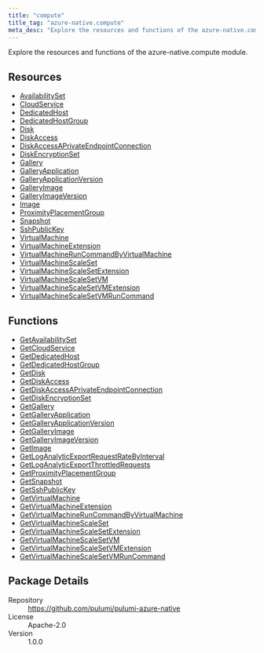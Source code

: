 ```yaml
---
title: "compute"
title_tag: "azure-native.compute"
meta_desc: "Explore the resources and functions of the azure-native.compute module."
---
```


<!-- WARNING: this file was generated by Pulumi Docs Generator. -->
<!-- Do not edit by hand unless you're certain you know what you are doing! -->

Explore the resources and functions of the azure-native.compute module.

<h2 id="resources">Resources</h2>
<ul class="api">
    <li><a href="availabilityset" title="AvailabilitySet"><span class="symbol resource"></span>AvailabilitySet</a></li>
    <li><a href="cloudservice" title="CloudService"><span class="symbol resource"></span>CloudService</a></li>
    <li><a href="dedicatedhost" title="DedicatedHost"><span class="symbol resource"></span>DedicatedHost</a></li>
    <li><a href="dedicatedhostgroup" title="DedicatedHostGroup"><span class="symbol resource"></span>DedicatedHostGroup</a></li>
    <li><a href="disk" title="Disk"><span class="symbol resource"></span>Disk</a></li>
    <li><a href="diskaccess" title="DiskAccess"><span class="symbol resource"></span>DiskAccess</a></li>
    <li><a href="diskaccessaprivateendpointconnection" title="DiskAccessAPrivateEndpointConnection"><span class="symbol resource"></span>DiskAccessAPrivateEndpointConnection</a></li>
    <li><a href="diskencryptionset" title="DiskEncryptionSet"><span class="symbol resource"></span>DiskEncryptionSet</a></li>
    <li><a href="gallery" title="Gallery"><span class="symbol resource"></span>Gallery</a></li>
    <li><a href="galleryapplication" title="GalleryApplication"><span class="symbol resource"></span>GalleryApplication</a></li>
    <li><a href="galleryapplicationversion" title="GalleryApplicationVersion"><span class="symbol resource"></span>GalleryApplicationVersion</a></li>
    <li><a href="galleryimage" title="GalleryImage"><span class="symbol resource"></span>GalleryImage</a></li>
    <li><a href="galleryimageversion" title="GalleryImageVersion"><span class="symbol resource"></span>GalleryImageVersion</a></li>
    <li><a href="image" title="Image"><span class="symbol resource"></span>Image</a></li>
    <li><a href="proximityplacementgroup" title="ProximityPlacementGroup"><span class="symbol resource"></span>ProximityPlacementGroup</a></li>
    <li><a href="snapshot" title="Snapshot"><span class="symbol resource"></span>Snapshot</a></li>
    <li><a href="sshpublickey" title="SshPublicKey"><span class="symbol resource"></span>SshPublicKey</a></li>
    <li><a href="virtualmachine" title="VirtualMachine"><span class="symbol resource"></span>VirtualMachine</a></li>
    <li><a href="virtualmachineextension" title="VirtualMachineExtension"><span class="symbol resource"></span>VirtualMachineExtension</a></li>
    <li><a href="virtualmachineruncommandbyvirtualmachine" title="VirtualMachineRunCommandByVirtualMachine"><span class="symbol resource"></span>VirtualMachineRunCommandByVirtualMachine</a></li>
    <li><a href="virtualmachinescaleset" title="VirtualMachineScaleSet"><span class="symbol resource"></span>VirtualMachineScaleSet</a></li>
    <li><a href="virtualmachinescalesetextension" title="VirtualMachineScaleSetExtension"><span class="symbol resource"></span>VirtualMachineScaleSetExtension</a></li>
    <li><a href="virtualmachinescalesetvm" title="VirtualMachineScaleSetVM"><span class="symbol resource"></span>VirtualMachineScaleSetVM</a></li>
    <li><a href="virtualmachinescalesetvmextension" title="VirtualMachineScaleSetVMExtension"><span class="symbol resource"></span>VirtualMachineScaleSetVMExtension</a></li>
    <li><a href="virtualmachinescalesetvmruncommand" title="VirtualMachineScaleSetVMRunCommand"><span class="symbol resource"></span>VirtualMachineScaleSetVMRunCommand</a></li>
</ul>

<h2 id="functions">Functions</h2>
<ul class="api">
    <li><a href="getavailabilityset" title="GetAvailabilitySet"><span class="symbol function"></span>GetAvailabilitySet</a></li>
    <li><a href="getcloudservice" title="GetCloudService"><span class="symbol function"></span>GetCloudService</a></li>
    <li><a href="getdedicatedhost" title="GetDedicatedHost"><span class="symbol function"></span>GetDedicatedHost</a></li>
    <li><a href="getdedicatedhostgroup" title="GetDedicatedHostGroup"><span class="symbol function"></span>GetDedicatedHostGroup</a></li>
    <li><a href="getdisk" title="GetDisk"><span class="symbol function"></span>GetDisk</a></li>
    <li><a href="getdiskaccess" title="GetDiskAccess"><span class="symbol function"></span>GetDiskAccess</a></li>
    <li><a href="getdiskaccessaprivateendpointconnection" title="GetDiskAccessAPrivateEndpointConnection"><span class="symbol function"></span>GetDiskAccessAPrivateEndpointConnection</a></li>
    <li><a href="getdiskencryptionset" title="GetDiskEncryptionSet"><span class="symbol function"></span>GetDiskEncryptionSet</a></li>
    <li><a href="getgallery" title="GetGallery"><span class="symbol function"></span>GetGallery</a></li>
    <li><a href="getgalleryapplication" title="GetGalleryApplication"><span class="symbol function"></span>GetGalleryApplication</a></li>
    <li><a href="getgalleryapplicationversion" title="GetGalleryApplicationVersion"><span class="symbol function"></span>GetGalleryApplicationVersion</a></li>
    <li><a href="getgalleryimage" title="GetGalleryImage"><span class="symbol function"></span>GetGalleryImage</a></li>
    <li><a href="getgalleryimageversion" title="GetGalleryImageVersion"><span class="symbol function"></span>GetGalleryImageVersion</a></li>
    <li><a href="getimage" title="GetImage"><span class="symbol function"></span>GetImage</a></li>
    <li><a href="getloganalyticexportrequestratebyinterval" title="GetLogAnalyticExportRequestRateByInterval"><span class="symbol function"></span>GetLogAnalyticExportRequestRateByInterval</a></li>
    <li><a href="getloganalyticexportthrottledrequests" title="GetLogAnalyticExportThrottledRequests"><span class="symbol function"></span>GetLogAnalyticExportThrottledRequests</a></li>
    <li><a href="getproximityplacementgroup" title="GetProximityPlacementGroup"><span class="symbol function"></span>GetProximityPlacementGroup</a></li>
    <li><a href="getsnapshot" title="GetSnapshot"><span class="symbol function"></span>GetSnapshot</a></li>
    <li><a href="getsshpublickey" title="GetSshPublicKey"><span class="symbol function"></span>GetSshPublicKey</a></li>
    <li><a href="getvirtualmachine" title="GetVirtualMachine"><span class="symbol function"></span>GetVirtualMachine</a></li>
    <li><a href="getvirtualmachineextension" title="GetVirtualMachineExtension"><span class="symbol function"></span>GetVirtualMachineExtension</a></li>
    <li><a href="getvirtualmachineruncommandbyvirtualmachine" title="GetVirtualMachineRunCommandByVirtualMachine"><span class="symbol function"></span>GetVirtualMachineRunCommandByVirtualMachine</a></li>
    <li><a href="getvirtualmachinescaleset" title="GetVirtualMachineScaleSet"><span class="symbol function"></span>GetVirtualMachineScaleSet</a></li>
    <li><a href="getvirtualmachinescalesetextension" title="GetVirtualMachineScaleSetExtension"><span class="symbol function"></span>GetVirtualMachineScaleSetExtension</a></li>
    <li><a href="getvirtualmachinescalesetvm" title="GetVirtualMachineScaleSetVM"><span class="symbol function"></span>GetVirtualMachineScaleSetVM</a></li>
    <li><a href="getvirtualmachinescalesetvmextension" title="GetVirtualMachineScaleSetVMExtension"><span class="symbol function"></span>GetVirtualMachineScaleSetVMExtension</a></li>
    <li><a href="getvirtualmachinescalesetvmruncommand" title="GetVirtualMachineScaleSetVMRunCommand"><span class="symbol function"></span>GetVirtualMachineScaleSetVMRunCommand</a></li>
</ul>

<h2 id="package-details">Package Details</h2>
<dl class="package-details">
	<dt>Repository</dt>
	<dd><a href="https://github.com/pulumi/pulumi-azure-native">https://github.com/pulumi/pulumi-azure-native</a></dd>
	<dt>License</dt>
	<dd>Apache-2.0</dd>
	<dt>Version</dt>
	<dd>1.0.0</dd>
</dl>

